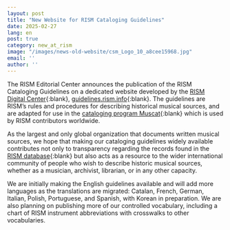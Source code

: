 ```yaml
---
layout: post
title: "New Website for RISM Cataloging Guidelines"
date: 2025-02-27
lang: en
post: true
category: new_at_rism
image: "/images/news-old-website/csm_Logo_10_a8cee15968.jpg"
email: ''
author: ''
---
```


The RISM Editorial Center announces the publication of the RISM Cataloging Guidelines on a dedicated website developed by the [RISM Digital Center](https://rism.digital/){:blank}, [guidelines.rism.info](https://guidelines.rism.info/){:blank}. The guidelines are RISM’s rules and procedures for describing historical musical sources, and are adapted for use in the [cataloging program Muscat](https://rism.info/community/muscat.html){:blank} which is used by RISM contributors worldwide.

As the largest and only global organization that documents written musical sources, we hope that making our cataloging guidelines widely available contributes not only to transparency regarding the records found in the [RISM database](https://rism.info/publications.html#rism-database){:blank} but also acts as a resource to the wider international community of people who wish to describe historic musical sources, whether as a musician, archivist, librarian, or in any other capacity.  

We are initially making the English guidelines available and will add more languages as the translations are migrated: Catalan, French, German, Italian, Polish, Portuguese, and Spanish, with Korean in preparation. We are also planning on publishing more of our controlled vocabulary, including a chart of RISM instrument abbreviations with crosswalks to other vocabularies.
